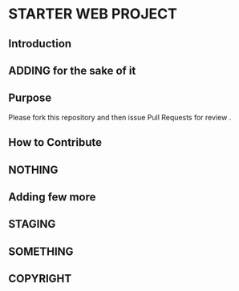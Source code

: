 #   STARTER WEB PROJECT 

##  Introduction

##  ADDING for the sake of it

##  Purpose

Please fork this repository and then issue Pull Requests for review . 

##  How to Contribute

##  NOTHING

##  Adding few more

## STAGING

## SOMETHING

## COPYRIGHT